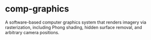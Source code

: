 # comp-graphics
A software-based computer graphics system that renders imagery via rasterization, including Phong shading, hidden surface removal, and arbitrary camera positions.
